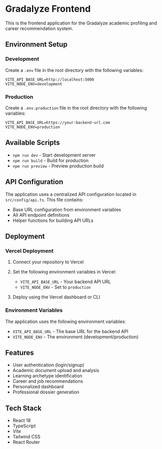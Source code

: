 # Gradalyze Frontend

This is the frontend application for the Gradalyze academic profiling and career recommendation system.

## Environment Setup

### Development
Create a `.env` file in the root directory with the following variables:

```env
VITE_API_BASE_URL=http://localhost:5000
VITE_NODE_ENV=development
```

### Production
Create a `.env.production` file in the root directory with the following variables:

```env
VITE_API_BASE_URL=https://your-backend-url.com
VITE_NODE_ENV=production
```

## Available Scripts

- `npm run dev` - Start development server
- `npm run build` - Build for production
- `npm run preview` - Preview production build

## API Configuration

The application uses a centralized API configuration located in `src/config/api.ts`. This file contains:

- Base URL configuration from environment variables
- All API endpoint definitions
- Helper functions for building API URLs

## Deployment

### Vercel Deployment

1. Connect your repository to Vercel
2. Set the following environment variables in Vercel:
   - `VITE_API_BASE_URL` - Your backend API URL
   - `VITE_NODE_ENV` - Set to `production`

3. Deploy using the Vercel dashboard or CLI

### Environment Variables

The application uses the following environment variables:

- `VITE_API_BASE_URL` - The base URL for the backend API
- `VITE_NODE_ENV` - The environment (development/production)

## Features

- User authentication (login/signup)
- Academic document upload and analysis
- Learning archetype identification
- Career and job recommendations
- Personalized dashboard
- Professional dossier generation

## Tech Stack

- React 18
- TypeScript
- Vite
- Tailwind CSS
- React Router